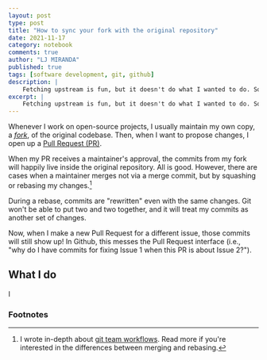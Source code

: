 ```yaml
---
layout: post
type: post
title: "How to sync your fork with the original repository"
date: 2021-11-17
category: notebook
comments: true
author: "LJ MIRANDA"
published: true
tags: [software development, git, github]
description: |
    Fetching upstream is fun, but it doesn't do what I wanted to do. So here's how I do it.
excerpt: |
    Fetching upstream is fun, but it doesn't do what I wanted to do. So here's how I do it.
---
```



Whenever I work on open-source projects, I usually maintain my own copy, a
[*fork*](https://docs.github.com/en/get-started/quickstart/fork-a-repo), of the
original codebase. Then, when I want to propose changes, I open up a [Pull
Request
(PR)](https://docs.github.com/en/pull-requests/collaborating-with-pull-requests/proposing-changes-to-your-work-with-pull-requests/about-pull-requests).




When my PR receives a maintainer's approval, the commits from my fork will
happily live inside the original repository. All is good. However, there are
cases when a maintainer merges not via a merge commit, but by squashing or
rebasing my changes.[^1]



During a rebase, commits are "rewritten" even with the same changes. Git won't
be able to put two and two together, and it will treat my commits as another
set of changes.


Now, when I make a new Pull Request for a different issue, those commits
will still show up! In Github, this messes the Pull Request interface (i.e.,
"why do I have commits for fixing Issue 1 when this PR is about Issue 2?").



## What I do

I 





### Footnotes

[^1]: 

    I wrote in-depth about [git team
    workflows](/notebook/2018/10/25/git-workflow/). Read more if you're
    interested in the differences between merging and rebasing.

